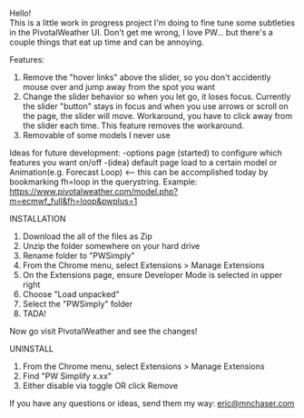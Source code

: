 Hello!  
This is a little work in progress project I'm doing to fine tune some subtleties in the PivotalWeather UI. 
Don't get me wrong, I love PW... but there's a couple things that eat up time and can be annoying. 


Features: 
1. Remove the "hover links" above the slider, so you don't accidently mouse over and jump away from the spot you want
2. Change the slider behavior so when you let go, it loses focus. Currently the slider "button" stays in focus and when you use arrows or scroll on the page, the slider will move. Workaround, you have to click away from the slider each time.  This feature removes the workaround.
3. Removable of some models I never use 

   
Ideas for future development:
-options page (started) to configure which features you want on/off
-(idea) default page load to a certain model or Animation(e.g. Forecast Loop) <-- this can be accomplished today by bookmarking fh=loop in the querystring. Example: https://www.pivotalweather.com/model.php?m=ecmwf_full&fh=loop&pwplus=1

INSTALLATION
1. Download the all of the files as Zip
2. Unzip the folder somewhere on your hard drive
3. Rename folder to "PWSimply"
4. From the Chrome menu, select Extensions > Manage Extensions
5. On the Extensions page, ensure Developer Mode is selected in upper right
6. Choose "Load unpacked"
7. Select the "PWSimply" folder
8. TADA!

Now go visit PivotalWeather and see the changes!

UNINSTALL
1. From the Chrome menu, select Extensions > Manage Extensions
2. Find "PW Simplify x.xx"
3. Either disable via toggle OR click Remove

If you have any questions or ideas, send them my way: eric@mnchaser.com
